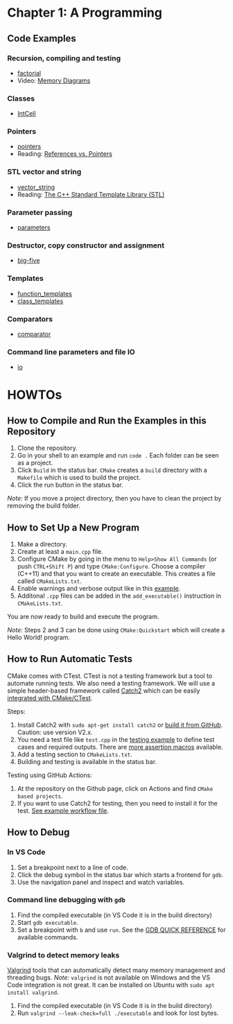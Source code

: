# Chapter 1: A Programming

## Code Examples

### Recursion, compiling and testing
* [factorial](factorial)
* Video: [Memory Diagrams](http://vimeo.com/58710057)

### Classes
* [IntCell](IntCell)

### Pointers
* [pointers](pointers)
* Reading: [References vs. Pointers](https://isocpp.org/wiki/faq/references)

### STL vector and string
* [vector_string](vector_string)
* Reading: [The C++ Standard Template Library (STL)](https://www.geeksforgeeks.org/the-c-standard-template-library-stl/)

### Parameter passing
* [parameters](parameters)

### Destructor, copy constructor and assignment
* [big-five](big-five)

### Templates
* [function_templates](function_templates)
* [class_templates](class_templates)

### Comparators
* [comparator](comparator)

### Command line parameters and file IO
* [io](io)

# HOWTOs

## How to Compile and Run the Examples in this Repository

1. Clone the repository.
2. Go in your shell to an example and run `code .` Each folder can be seen as a project.
3. Click `Build` in the status bar. `CMake` creates a `build` directory with a `Makefile` which is used to
   build the project.
4. Click the run button in the status bar.

*Note:* If you move a project directory, then you have to clean the project by removing the build folder.

## How to Set Up a New Program

1. Make a directory.
2. Create at least a `main.cpp` file.
3. Configure CMake by going in the menu to `Help>Show All Commands` (or push `CTRL+Shift P`) and type `CMake:Configure`. Choose a compiler
   (C++11) and that you want to create an executable. This creates a file called `CMakeLists.txt`.
4. Enable warnings and verbose output like in this [example](IntCell/CMakeLists.txt).
5. Additonal `.cpp` files can be added in the `add_executable()` instruction in `CMakeLists.txt`.

You are now ready to build and execute the program.

*Note:* Steps 2 and 3 can be done using `CMake:Quickstart` which will create a Hello World! program.


## How to Run Automatic Tests

CMake comes with CTest. CTest is not a testing framework but a tool to automate running tests. We also need a testing framework.
We will use a simple header-based framework called
[Catch2](https://github.com/catchorg/Catch2) which can be
easily [integrated with CMake/CTest](https://github.com/catchorg/Catch2/blob/devel/docs/cmake-integration.md).

Steps:

1. Install Catch2 with `sudo apt-get install catch2`
or [build it from GitHub](https://github.com/catchorg/Catch2/blob/v2.x/docs/cmake-integration.md#installing-catch2-from-git-repository). Caution: use version V2.x.
2. You need a test file like `test.cpp` in the [testing example](factorial/) to define test cases and required outputs. There are [more assertion macros](https://github.com/catchorg/Catch2/blob/v2.x/docs/assertions.md) available.
3. Add a testing section to `CMakeLists.txt`.
4. Building and testing is available in the status bar.

Testing using GitHub Actions:

1. At the repository on the Github page, click on Actions and find `CMake based projects`.
2. If you want to use Catch2 for testing, then you need to install it for the test. [See example workflow file](../.github/workflows/testing-example_cmake.yml).

## How to Debug

### In VS Code

1. Set a breakpoint next to a line of code.
2. Click the debug symbol in the status bar which starts a frontend for `gdb`.
3. Use the navigation panel and inspect and watch variables.

### Command line debugging with `gdb`

1. Find the compiled executable (in VS Code it is in the build directory)
2. Start `gdb executable`.
3. Set a breakpoint with `b` and use `run`. See the [GDB QUICK REFERENCE](https://users.ece.utexas.edu/~adnan/gdb-refcard.pdf) for available commands.

### Valgrind to detect memory leaks


[Valgrind](https://valgrind.org/) tools that can automatically detect many memory management and threading bugs.
*Note:* `valgrind` is not available on Windows and the VS Code integration is not great. It can be installed on Ubuntu with
`sudo apt install valgrind`.

1. Find the compiled executable (in VS Code it is in the build directory)
2. Run `valgrind --leak-check=full ./executable` and look for lost bytes.


